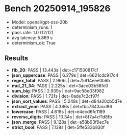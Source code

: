 # Bench 20250914_195826
- Model: openai/gpt-oss-20b
- determinism_runs: 1
- pass rate: 1.0 (12/12)
- avg latency: 5.869 s
- determinism_ok: True

## Results
- **fib_20**: PASS | 13.443s | det=c171530817c1
- **json_uppercase**: PASS | 6.279s | det=6621cdc917c4
- **regex_total**: PASS | 2.966s | det=75914eee0b6b
- **mul_21_34**: PASS | 2.225s | det=3acc03b58fc0
- **sum_big**: PASS | 2.939s | det=9ac58e03f982
- **division**: PASS | 1.721s | det=0ade7c2cf97f
- **json_sort_values**: PASS | 5.248s | det=d84a20cb5d7e
- **extract_year**: PASS | 4.386s | det=fbc7843acd86
- **lowercase**: PASS | 4.618s | det=e4ecd6fc1189
- **reverse_digits**: PASS | 10.34s | det=8f7a4cf1d8fb
- **json_merge**: PASS | 9.128s | det=a58b93f9ec7e
- **strict_bool**: PASS | 7.138s | det=5ffe533b830f